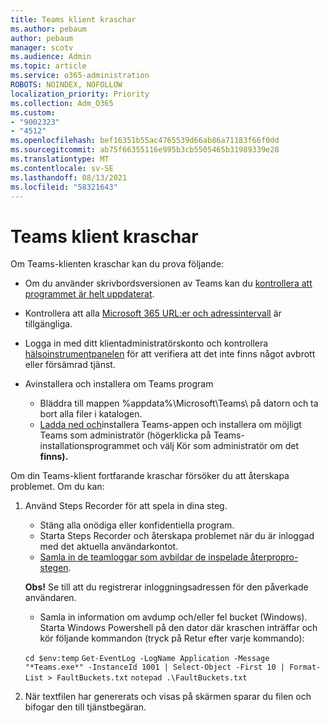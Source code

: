 ```yaml
---
title: Teams klient kraschar
ms.author: pebaum
author: pebaum
manager: scotv
ms.audience: Admin
ms.topic: article
ms.service: o365-administration
ROBOTS: NOINDEX, NOFOLLOW
localization_priority: Priority
ms.collection: Adm_O365
ms.custom:
- "9002323"
- "4512"
ms.openlocfilehash: bef16351b55ac4765539d66ab86a71183f66f0dd
ms.sourcegitcommit: ab75f66355116e995b3cb5505465b31989339e28
ms.translationtype: MT
ms.contentlocale: sv-SE
ms.lasthandoff: 08/13/2021
ms.locfileid: "58321643"
---
```

# <a name="teams-client-crashing"></a>Teams klient kraschar

Om Teams-klienten kraschar kan du prova följande:

- Om du använder skrivbordsversionen av Teams kan du [kontrollera att programmet är helt uppdaterat](https://support.office.com/article/Update-Microsoft-Teams-535a8e4b-45f0-4f6c-8b3d-91bca7a51db1).

- Kontrollera att alla [Microsoft 365 URL:er och adressintervall](https://docs.microsoft.com/microsoftteams/connectivity-issues) är tillgängliga.

- Logga in med ditt klientadministratörskonto och kontrollera [hälsoinstrumentpanelen](https://docs.microsoft.com/office365/enterprise/view-service-health) för att verifiera att det inte finns något avbrott eller försämrad tjänst.

- Avinstallera och installera om Teams program
    - Bläddra till mappen %appdata%\Microsoft\Teams\ på datorn och ta bort alla filer i katalogen.
    - [Ladda ned och](https://www.microsoft.com/microsoft-teams/download-app)installera Teams-appen och installera om möjligt Teams som administratör (högerklicka på Teams-installationsprogrammet och välj Kör som administratör om det **finns).**

Om din Teams-klient fortfarande kraschar försöker du att återskapa problemet. Om du kan:

1. Använd Steps Recorder för att spela in dina steg.
    - Stäng alla onödiga eller konfidentiella program.
    - Starta Steps Recorder och återskapa problemet när du är inloggad med det aktuella användarkontot.
    - [Samla in de teamloggar som avbildar de inspelade återpropro-stegen](https://docs.microsoft.com/microsoftteams/log-files). 
    
    **Obs!** Se till att du registrerar inloggningsadressen för den påverkade användaren.
    - Samla in information om avdump och/eller fel bucket (Windows). Starta Windows Powershell på den dator där kraschen inträffar och kör följande kommandon (tryck på Retur efter varje kommando):

    `cd $env:temp` `Get-EventLog -LogName Application -Message "*Teams.exe*" -InstanceId 1001 | Select-Object -First 10 | Format-List > FaultBuckets.txt`
    `notepad .\FaultBuckets.txt`
    
2. När textfilen har genererats och visas på skärmen sparar du filen och bifogar den till tjänstbegäran. 
